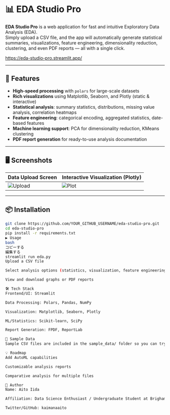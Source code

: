
# 📊 EDA Studio Pro

**EDA Studio Pro** is a web application for fast and intuitive Exploratory Data Analysis (EDA).  
Simply upload a CSV file, and the app will automatically generate statistical summaries, visualizations, feature engineering, dimensionality reduction, clustering, and even PDF reports — all with a single click.

https://eda-studio-pro.streamlit.app/

---

## 🚀 Features

- **High-speed processing** with `polars` for large-scale datasets
- **Rich visualizations** using Matplotlib, Seaborn, and Plotly (static & interactive)
- **Statistical analysis**: summary statistics, distributions, missing value analysis, correlation heatmaps
- **Feature engineering**: categorical encoding, aggregated statistics, date-based features
- **Machine learning support**: PCA for dimensionality reduction, KMeans clustering
- **PDF report generation** for ready-to-use analysis documentation

---

## 🖥 Screenshots

| Data Upload Screen | Interactive Visualization (Plotly) |
|---|---|
| ![Upload](images/upload.png) | ![Plot](images/plotly.png) |

---

## 📦 Installation

```bash
git clone https://github.com/YOUR_GITHUB_USERNAME/eda-studio-pro.git
cd eda-studio-pro
pip install -r requirements.txt
▶ Usage
bash
コピーする
編集する
streamlit run eda.py
Upload a CSV file

Select analysis options (statistics, visualization, feature engineering, etc.)

View and download graphs or PDF reports

🛠 Tech Stack
Frontend/UI: Streamlit

Data Processing: Polars, Pandas, NumPy

Visualization: Matplotlib, Seaborn, Plotly

ML/Statistics: Scikit-learn, SciPy

Report Generation: FPDF, ReportLab

📄 Sample Data
Sample CSV files are included in the sample_data/ folder so you can try the app right away.

💡 Roadmap
Add AutoML capabilities

Customizable analysis reports

Comparative analysis for multiple files

👤 Author
Name: Aito Iida

Affiliation: Data Science Enthusiast / Undergraduate Student at Brigham Young University Idaho

Twitter/GitHub: kaimanaaito
